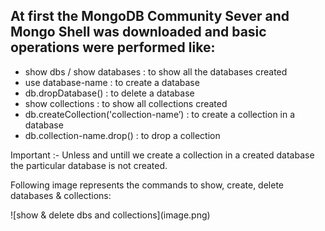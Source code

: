 <h2>At first the MongoDB Community Sever and Mongo Shell was downloaded and basic operations were performed like:</h2>
<ul>
    <li>show dbs / show databases : to show all the databases created</li>
    <li>use database-name : to create a database</li>
    <li>db.dropDatabase() : to delete a database</li>
    <li>show collections : to show all collections created</li>
    <li>db.createCollection('collection-name’) : to create a collection in a database</li>
    <li>db.collection-name.drop() : to drop a collection </li>
</ul>

<p>Important :- Unless and untill we create a collection in a created database the particular database is not created.</p>

<p>Following image represents the commands to show, create, delete databases & collections:</p>
![show & delete dbs and collections](image.png)